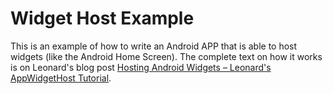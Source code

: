 Widget Host Example
===================

This is an example of how to write an Android APP that is able to host widgets (like the Android Home Screen). The complete text on how it works is on Leonard's blog post [Hosting Android Widgets – Leonard's AppWidgetHost Tutorial](http://leonardofischer.com/hosting-android-widgets-my-appwidgethost-tutorial/).
